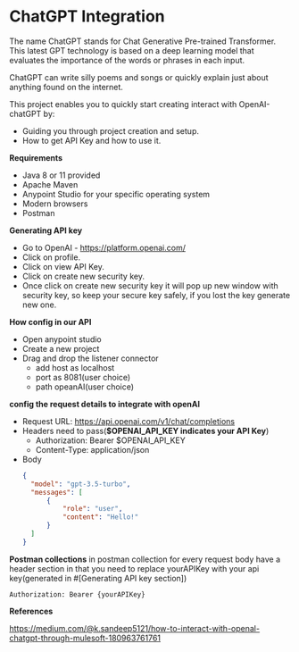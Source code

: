 # ChatGPT Integration

The name ChatGPT stands for Chat Generative Pre-trained Transformer. This latest GPT technology is based on a deep learning model that evaluates the importance of the words or phrases in each input.

ChatGPT can write silly poems and songs or quickly explain just about anything found on the internet.

This project enables you to quickly start creating interact with OpenAI-chatGPT by:

* Guiding you through project creation and setup.
* How to get API Key and how to use it.


**Requirements**

  * Java 8 or 11 provided
  * Apache Maven
  * Anypoint Studio for your specific operating system
  * Modern browsers
  * Postman
  
**Generating API key**

  * Go to OpenAI - https://platform.openai.com/
  * Click on profile.
  * Click on view API Key.
  * Click on create new security key.
  * Once click on create new security key it will pop up new window with security key, so keep your secure key safely, if you lost the key generate new one.

**How config in our API**
  * Open anypoint studio
  * Create a new project
  * Drag and drop the listener connector 
    * add host as localhost
    * port as 8081(user choice)
    * path opeanAI(user choice)

**config the request details to integrate with openAI**
  * Request URL: https://api.openai.com/v1/chat/completions
  * Headers need to pass(**$OPENAI_API_KEY indicates your API Key**)
    * Authorization: Bearer $OPENAI_API_KEY
    * Content-Type: application/json
  * Body
    ```json
    {
      "model": "gpt-3.5-turbo",
      "messages": [
          {
              "role": "user",
              "content": "Hello!"
          }
      ]
    }
    ```
**Postman collections**
  in postman collection for every request body have a header section in that you need to replace yourAPIKey with your api key(generated in #[Generating API key section])
  ```
  Authorization: Bearer {yourAPIKey}
  ```
**References**

https://medium.com/@k.sandeep5121/how-to-interact-with-openal-chatgpt-through-mulesoft-180963761761
